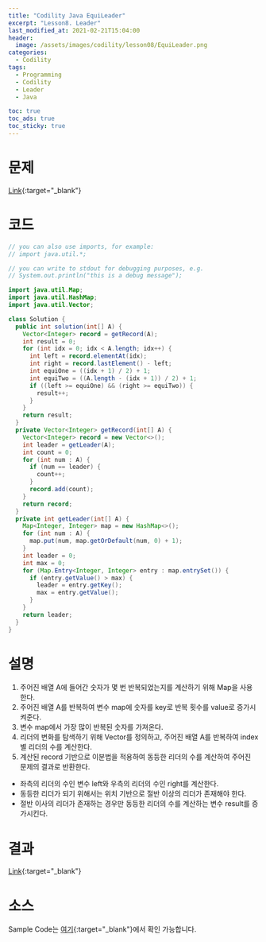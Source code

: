 ```yaml
---
title: "Codility Java EquiLeader"
excerpt: "Lesson8. Leader"
last_modified_at: 2021-02-21T15:04:00
header:
  image: /assets/images/codility/lesson08/EquiLeader.png
categories:
  - Codility
tags:
  - Programming
  - Codility
  - Leader
  - Java

toc: true
toc_ads: true
toc_sticky: true
---
```

# 문제
[Link](https://app.codility.com/programmers/lessons/8-leader/equi_leader/){:target="_blank"}

# 코드
```java
// you can also use imports, for example:
// import java.util.*;

// you can write to stdout for debugging purposes, e.g.
// System.out.println("this is a debug message");

import java.util.Map;
import java.util.HashMap;
import java.util.Vector;

class Solution {
  public int solution(int[] A) {
    Vector<Integer> record = getRecord(A);
    int result = 0;
    for (int idx = 0; idx < A.length; idx++) {
      int left = record.elementAt(idx);
      int right = record.lastElement() - left;
      int equiOne = ((idx + 1) / 2) + 1;
      int equiTwo = ((A.length - (idx + 1)) / 2) + 1;
      if ((left >= equiOne) && (right >= equiTwo)) {
        result++;
      }
    }
    return result;
  }
  private Vector<Integer> getRecord(int[] A) {
    Vector<Integer> record = new Vector<>();
    int leader = getLeader(A);
    int count = 0;
    for (int num : A) {
      if (num == leader) {
        count++;
      }
      record.add(count);
    }
    return record;
  }
  private int getLeader(int[] A) {
    Map<Integer, Integer> map = new HashMap<>();
    for (int num : A) {
      map.put(num, map.getOrDefault(num, 0) + 1);
    }
    int leader = 0;
    int max = 0;
    for (Map.Entry<Integer, Integer> entry : map.entrySet()) {
      if (entry.getValue() > max) {
        leader = entry.getKey();
        max = entry.getValue();
      }
    }
    return leader;
  }
}
```

# 설명
1. 주어진 배열 A에 들어간 숫자가 몇 번 반복되었는지를 계산하기 위해 Map을 사용한다.
2. 주어진 배열 A를 반복하여 변수 map에 숫자를 key로 반복 횟수를 value로 증가시켜준다.
3. 변수 map에서 가장 많이 반복된 숫자를 가져온다.
4. 리더의 변화를 탐색하기 위해 Vector를 정의하고, 주어진 배열 A를 반복하여 index 별 리더의 수를 계산한다.
5. 계산된 record 기반으로 이분법을 적용하여 동등한 리더의 수를 계산하여 주어진 문제의 결과로 반환한다.
- 좌측의 리더의 수인 변수 left와 우측의 리더의 수인 right를 계산한다.
- 동등한 리더가 되기 위해서는 위치 기반으로 절반 이상의 리더가 존재해야 한다.
- 절반 이사의 리더가 존재하는 경우만 동등한 리더의 수를 계산하는 변수 result를 증가시킨다.

# 결과
[Link](https://app.codility.com/demo/results/trainingT4DHJ8-XJZ/){:target="_blank"}

# 소스
Sample Code는 [여기](https://github.com/GracefulSoul/codility/blob/master/src/main/java/gracefulsoul/lesson08/EquiLeader.java){:target="_blank"}에서 확인 가능합니다.
